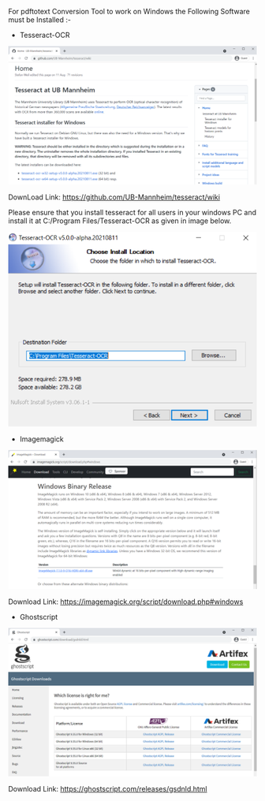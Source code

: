 For pdftotext Conversion Tool to work on Windows the Following Software must be Installed :-

* Tesseract-OCR 

<img src="https://github.com/Anish-M-code/pdftotext/raw/master/screenshots/tesseract-windows.PNG">

DownLoad Link: https://github.com/UB-Mannheim/tesseract/wiki 

Please ensure that you install tesseract for all users in your windows PC and 
install it at C:/Program Files/Tesseract-OCR as given in image below.

<img src="https://github.com/Anish-M-code/pdftotext/raw/master/screenshots/tesseract.PNG">

* Imagemagick

<img src="https://github.com/Anish-M-code/pdftotext/raw/master/screenshots/imagemagick.PNG">

Download Link: https://imagemagick.org/script/download.php#windows

* Ghostscript

<img src="https://github.com/Anish-M-code/pdftotext/raw/master/screenshots/ghostscript.PNG">

Download Link: https://ghostscript.com/releases/gsdnld.html
